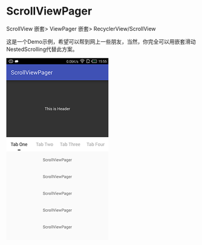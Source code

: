 # ScrollViewPager
ScrollView 嵌套> ViewPager 嵌套> RecyclerView/ScrollView

这是一个Demo示例，希望可以帮到网上一些朋友，当然，你完全可以用嵌套滑动NestedScrolling代替此方案。

![Image text](https://raw.githubusercontent.com/Deepblue1996/ScrollViewPager/master/Screenshot_2018-02-03-15-55-09-23.png)
